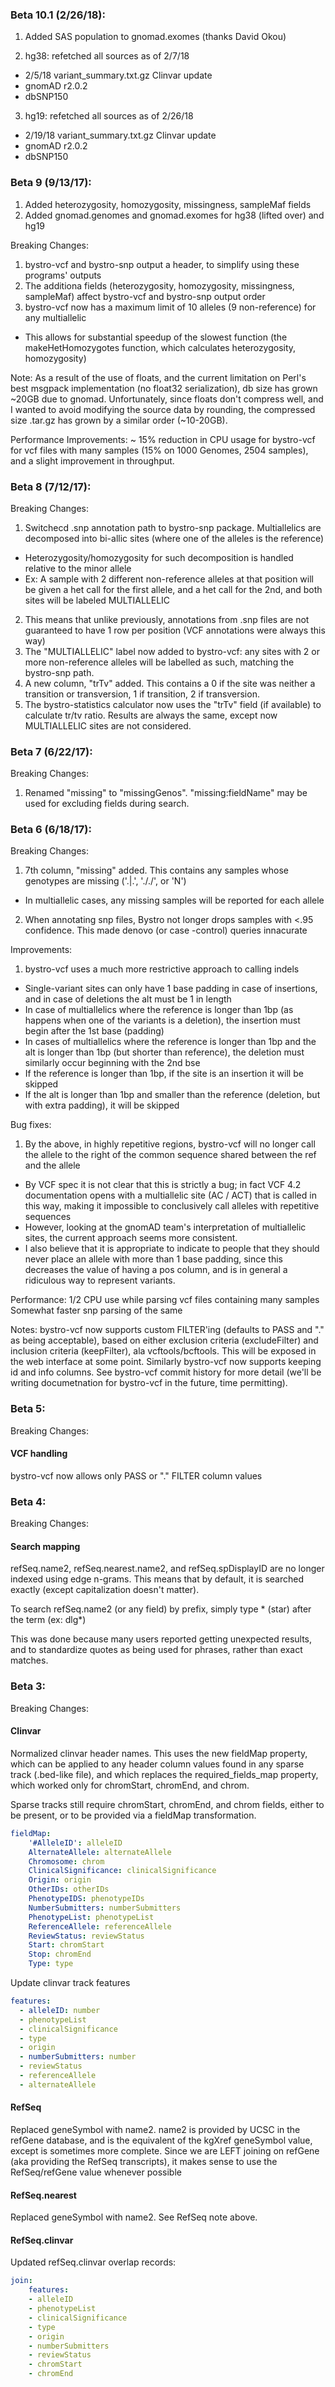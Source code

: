 ### Beta 10.1 (2/26/18):
1. Added SAS population to gnomad.exomes (thanks David Okou)

2. hg38: refetched all sources as of 2/7/18
  * 2/5/18 variant_summary.txt.gz Clinvar update
  * gnomAD r2.0.2
  * dbSNP150
  
3. hg19: refetched all sources as of 2/26/18
  * 2/19/18 variant_summary.txt.gz Clinvar update
  * gnomAD r2.0.2
  * dbSNP150

### Beta 9 (9/13/17):
1. Added heterozygosity, homozygosity, missingness, sampleMaf fields
2. Added gnomad.genomes and gnomad.exomes for hg38 (lifted over) and hg19

Breaking Changes:
1. bystro-vcf and bystro-snp output a header, to simplify using these programs' outputs
2. The additiona fields (heterozygosity, homozygosity, missingness, sampleMaf) affect bystro-vcf and bystro-snp output order
3. bystro-vcf now has a maximum limit of 10 alleles (9 non-reference) for any multiallelic
  - This allows for substantial speedup of the slowest function (the makeHetHomozygotes function, which calculates heterozygosity, homozygosity)
  
Note: As a result of the use of floats, and the current limitation on Perl's best msgpack implementation (no float32 serialization), db size has grown ~20GB due to gnomad. Unfortunately, since floats don't compress well, and I wanted to avoid modifying the source data by rounding, the compressed size .tar.gz has grown by a similar order (~10-20GB).

Performance Improvements:
~ 15% reduction in CPU usage for bystro-vcf for vcf files with many samples (15% on 1000 Genomes, 2504 samples), and a slight improvement in throughput.

### Beta 8 (7/12/17):
Breaking Changes:
1. Switchecd .snp annotation path to bystro-snp package. Multiallelics are decomposed into bi-allic sites (where one of the alleles is the reference)
  * Heterozygosity/homozygosity for such decomposition is handled relative to the minor allele
  * Ex: A sample with 2 different non-reference alleles at that position will be given a het call for the first allele, and a het call for the 2nd, and both sites will be labeled MULTIALLELIC
2. This means that unlike previously, annotations from .snp files are not guaranteed to have 1 row per position (VCF annotations were always this way)
3. The "MULTIALLELIC" label now added to bystro-vcf: any sites with 2 or more non-reference alleles will be labelled as such, matching the bystro-snp path.
4. A new column, "trTv" added. This contains a 0 if the site was neither a transition or transversion, 1 if transition, 2 if transversion.
5. The bystro-statistics calculator now uses the "trTv" field (if available) to calculate tr/tv ratio. Results are always the same, except now MULTIALLELIC sites are not considered.

### Beta 7 (6/22/17):
Breaking Changes:
1. Renamed "missing" to "missingGenos". "missing:fieldName" may be used for excluding fields during search.

### Beta 6 (6/18/17):
Breaking Changes:
1. 7th column, "missing" added. This contains any samples whose genotypes are missing ('.|.', '././', or 'N')
  - In multiallelic cases, any missing samples will be reported for each allele
2. When annotating snp files, Bystro not longer drops samples with <.95 confidence. This made denovo (or case -control) queries innacurate

Improvements:
1. bystro-vcf uses a much more restrictive approach to calling indels
  - Single-variant sites can only have 1 base padding in case of insertions, and in case of deletions the alt must be 1 in length
  - In case of multiallelics where the reference is longer than 1bp (as happens when one of the variants is a deletion), the insertion must begin after the 1st base (padding)
  - In cases of multiallelics where the reference is longer than 1bp and the alt is longer than 1bp (but shorter than reference), the deletion must similarly occur beginning with the 2nd bse
  - If the reference is longer than 1bp, if the site is an insertion it will be skipped
  - If the alt is longer than 1bp and smaller than the reference (deletion, but with extra padding), it will be skipped

Bug fixes:
1. By the above, in highly repetitive regions, bystro-vcf will no longer call the allele to the right of the common sequence shared between the ref and the allele
  - By VCF spec it is not clear that this is strictly a bug; in fact VCF 4.2 documentation opens with a multiallelic site (AC / ACT) that is called in this way, making it impossible to conclusively call alleles with repetitive sequences
  - However, looking at the gnomAD team's interpretation of multiallelic sites, the current approach seems more consistent.
  - I also believe that it is appropriate to indicate to people that they should never place an allele with more than 1 base padding, since this decreases the value of having a pos column, and is in general a ridiculous way to represent variants.

Performance:
1/2 CPU use while parsing vcf files containing many samples
Somewhat faster snp parsing of the same

Notes: bystro-vcf now supports custom FILTER'ing (defaults to PASS and "." as being acceptable), based on either exclusion criteria (excludeFilter) and inclusion criteria (keepFilter), ala vcftools/bcftools. This will be exposed in the web interface at some point. Similarly bystro-vcf now supports keeping id and info columns. See bystro-vcf commit history for more detail (we'll be writing documetnation for bystro-vcf in the future, time permitting).

### Beta 5:
Breaking Changes:
#### VCF handling
bystro-vcf now allows only PASS or "." FILTER column values

### Beta 4:
Breaking Changes:
#### Search mapping 
refSeq.name2, refSeq.nearest.name2, and refSeq.spDisplayID are no longer indexed using edge n-grams. This means that by default, it is searched exactly (except capitalization doesn't matter).

To search refSeq.name2 (or any field) by prefix, simply type * (star) after the term (ex: dlg\*)

This was done because many users reported getting unexpected results, and to standardize quotes as being used for phrases, rather than exact matches.

### Beta 3:
Breaking Changes:
#### Clinvar
Normalized clinvar header names. This uses the new fieldMap property, which can be applied to any header column values found in any sparse track (.bed-like file), and which replaces the required_fields_map property, which worked only for chromStart, chromEnd, and chrom.

Sparse tracks still require chromStart, chromEnd, and chrom fields, either to be present, or to be provided via a fieldMap transformation.
```yaml
fieldMap:
    '#AlleleID': alleleID
    AlternateAllele: alternateAllele
    Chromosome: chrom
    ClinicalSignificance: clinicalSignificance
    Origin: origin
    OtherIDs: otherIDs
    PhenotypeIDS: phenotypeIDs
    NumberSubmitters: numberSubmitters
    PhenotypeList: phenotypeList
    ReferenceAllele: referenceAllele
    ReviewStatus: reviewStatus
    Start: chromStart
    Stop: chromEnd
    Type: type
```
Update clinvar track features 
```yaml 
features:
  - alleleID: number
  - phenotypeList
  - clinicalSignificance
  - type
  - origin
  - numberSubmitters: number
  - reviewStatus
  - referenceAllele
  - alternateAllele
```

#### RefSeq
Replaced geneSymbol with name2. name2 is provided by UCSC in the refGene database, and is the equivalent of the kgXref geneSymbol value, except is sometimes more complete. Since we are LEFT joining on refGene (aka providing the RefSeq transcripts), it makes sense to use the RefSeq/refGene value whenever possible

#### RefSeq.nearest
Replaced geneSymbol with name2. See RefSeq note above.

#### RefSeq.clinvar
Updated refSeq.clinvar overlap records: 
```yaml
join:
    features:
    - alleleID
    - phenotypeList
    - clinicalSignificance
    - type
    - origin
    - numberSubmitters
    - reviewStatus
    - chromStart
    - chromEnd
```
